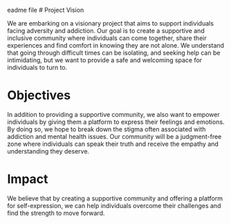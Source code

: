 eadme file # Project Vision

We are embarking on a visionary project that aims to support individuals facing adversity and addiction. Our goal is to create a supportive and inclusive community where individuals can come together, share their experiences and find comfort in knowing they are not alone. We understand that going through difficult times can be isolating, and seeking help can be intimidating, but we want to provide a safe and welcoming space for individuals to turn to.

# Objectives

In addition to providing a supportive community, we also want to empower individuals by giving them a platform to express their feelings and emotions. By doing so, we hope to break down the stigma often associated with addiction and mental health issues. Our community will be a judgment-free zone where individuals can speak their truth and receive the empathy and understanding they deserve.

# Impact

We believe that by creating a supportive community and offering a platform for self-expression, we can help individuals overcome their challenges and find the strength to move forward.